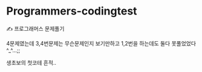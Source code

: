 # Programmers-codingtest
✍ 프로그래머스 문제풀기

4문제였는데 3,4번문제는 무슨문제인지 보기만하고
1,2번을 하는데도 둘다 못풀었었다 ^_^...;;

생초보의 첫코테 흔적..
